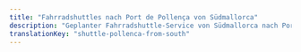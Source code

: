 ```yaml
---
title: "Fahrradshuttles nach Port de Pollença von Südmallorca"
description: "Geplanter Fahrradshuttle-Service von Südmallorca nach Port de Pollença. Fahren Sie die Tramuntana eine Richtung, Shuttle zurück."
translationKey: "shuttle-pollenca-from-south"
---
```


<!-- Content will be added later -->
